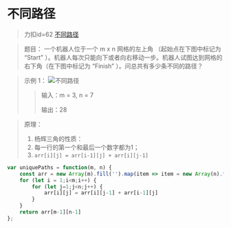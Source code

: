 # 不同路径
> 力扣id=62 [不同路径](https://leetcode.cn/problems/unique-paths/description/)

> 题目：
> 一个机器人位于一个 m x n 网格的左上角 （起始点在下图中标记为 “Start” ）。机器人每次只能向下或者向右移动一步。机器人试图达到网格的右下角（在下图中标记为 “Finish” ）。问总共有多少条不同的路径？

> 示例 1： 
> ![不同路径](https://pic.leetcode.cn/1697422740-adxmsI-image.png)
>> 输入：m = 3, n = 7
>>
>>输出：28

> 原理：
> 1. 杨辉三角的性质：
> 2. 每一行的第一个和最后一个数字都为1；
> 3. `arr[i][j] = arr[i-1][j] + arr[i][j-1]`

```js
var uniquePaths = function(m, n) {
    const arr = new Array(m).fill('').map(item => item = new Array(n).fill(1))
    for (let i = 1;i<m;i++) {
        for (let j=1;j<n;j++) {
            arr[i][j] = arr[i][j-1] + arr[i-1][j]
        }
    }
    return arr[m-1][n-1]
};
```
